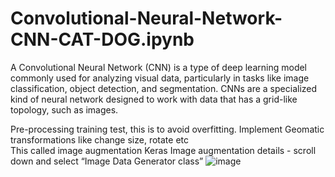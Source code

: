 # Convolutional-Neural-Network-CNN-CAT-DOG.ipynb
A Convolutional Neural Network (CNN) is a type of deep learning model commonly used for analyzing visual data, particularly in tasks like image classification, object detection, and segmentation. CNNs are a specialized kind of neural network designed to work with data that has a grid-like topology, such as images.

Pre-processing training test, this is to avoid overfitting. Implement Geomatic transformations like change size, rotate etc  
This called image augmentation 
Keras Image augmentation details  - scroll down and select “Image Data Generator class”
![image](https://github.com/user-attachments/assets/f9f3a5eb-5c5c-4ddf-b230-04c2e68f23eb)
